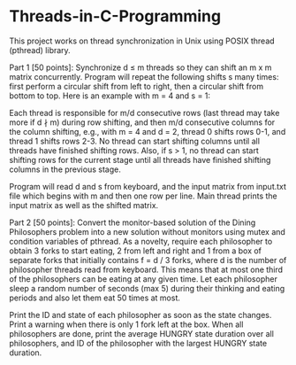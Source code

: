 # Threads-in-C-Programming

This project works on thread synchronization in Unix using POSIX thread (pthread) library. 
 
Part 1 [50 points]: Synchronize d ≤ m threads so they can shift an m x m matrix concurrently. 
Program will repeat the following shifts s many times: first perform a circular shift from left to right, 
then a circular shift from bottom to top. Here is an example with m = 4 and s = 1: 

Each thread is responsible for m/d consecutive rows (last thread may take more if d ∤ m) during 
row shifting, and then m/d consecutive columns for the column shifting, e.g., with m = 4 and d 
= 2, thread 0 shifts rows 0-1, and thread 1 shifts rows 2-3. No thread can start shifting columns 
until all threads have finished shifting rows. Also, if s > 1, no thread can start shifting rows for 
the current stage until all threads have finished shifting columns in the previous stage. 
 
Program will read d and s from keyboard, and the input matrix from input.txt file which begins with 
m and then one row per line. Main thread prints the input matrix as well as the shifted matrix. 
 
Part 2 [50 points]: Convert the monitor-based solution of the Dining Philosophers problem into 
a new solution without monitors using mutex and condition variables of pthread. As a novelty, 
require each philosopher to obtain 3 forks to start eating, 2 from left and right and 1 from a box 
of  separate forks  that  initially  contains  f  =  d  /  3  forks,  where  d  is  the  number  of  philosopher 
threads read from keyboard. This means that at most one third of the philosophers can be eating 
at any given time. Let each philosopher sleep a random number of seconds (max 5) during their 
thinking and eating periods and also let them eat 50 times at most. 
 
Print the ID and state of each philosopher as soon as the state changes. Print a warning when there is only 1 fork 
left at the box. When all philosophers are done, print the average HUNGRY state duration over 
all philosophers, and ID of the philosopher with the largest HUNGRY state duration.

